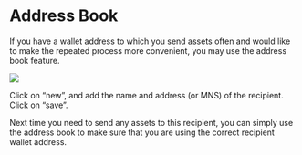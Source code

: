 # Address Book

If you have a wallet address to which you send assets often and would like to make the repeated process more convenient, you may use the address book feature.

![](https://lh4.googleusercontent.com/LCyS\_aXZ7-PAPUTMWN3k8cHJ7c\_yugWfA9UyhbXJYdJBO41sBmWAzs9zQM72j7XHafM2LiKN-\_HVUJlBs5AhgRQwoj6tSsJSnpWXLCrko60CxXSkHaJ3fHyt9auPFk1DTxqpM1rPcPtRWb5K-HPnHKE)

Click on “new”, and add the name and address (or MNS) of the recipient. Click on “save”.

Next time you need to send any assets to this recipient, you can simply use the address book to make sure that you are using the correct recipient wallet address.
